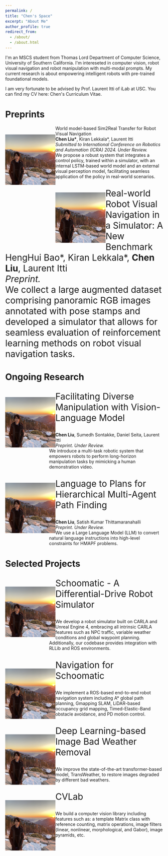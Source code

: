 ```yaml
---
permalink: /
title: "Chen's Space"
excerpt: "About Me"
author_profile: true
redirect_from: 
  - /about/
  - /about.html
---
```


I'm an MSCS student from <a href="https://www.cs.usc.edu/" style="text-decoration:none">Thomas Lord Department of Computer Science</a>, <a href="https://www.usc.edu/" style="text-decoration:none">University of Southern California</a>. I'm intereseted in computer vision, robot visual navigation and robot manipulation with multi-modal prompts. My current research is about empowering intelligent robots with pre-trained foundational models. 

I am very fortunate to be advised by <a href="http://ilab.usc.edu/itti/" style="text-decoration:none">Prof. Laurent Itti</a> of iLab at USC.
You can find my CV here: <a href="../assets/Chen_Liu_Resume.pdf" style="text-decoration:none">Chen's Curriculum Vitae</a>.

Preprints
========
<img  style="margin-top:2em;" align="left" src="../images/profile.png" width="160" height="160"/> 
<td>
    <p style="margin-left:10em;">
    <a href="https://sites.google.com/usc.edu/world-model-sim2real" style="text-decoration:none">
        World model-based Sim2Real Transfer for Robot Visual Navigation  <br>
    </a>
    <strong>Chen Liu*</strong>, Kiran Lekkala*, Laurent Itti <br>
    <em>Submitted to International Conference on Robotics and Automation (ICRA) 2024. Under Review. </em> <br>
    We propose a robust system that integrates a control policy, trained within a simulator, with an internal LSTM-based world model and an external visual perception model, facilitating seamless application of the policy in real-world scenarios.</p>
</td>
<img  style="margin-top:2em;" align="left" src="../images/profile.png" width="160" height="160"/> 
<td>
    <p style="font-size:200%" style="margin-left:10em;">Real-world Robot Visual Navigation in a Simulator: A New Benchmark <br>
    HengHui Bao*, Kiran Lekkala*, <strong>Chen Liu</strong>, Laurent Itti <br>
    <em>Preprint. </em> <br>
    We collect a large augmented dataset comprising panoramic RGB images annotated with pose stamps and developed a simulator that allows for seamless evaluation of reinforcement learning methods on robot visual navigation tasks.</p>
</td>

Ongoing Research
========
<img  style="margin-top:2em;" align="left" src="../images/profile.png" width="160" height="160"/> 
<td>
    <p style="font-size:200%" style="margin-left:1.1em;">Facilitating Diverse Manipulation with Vision-Language Model</p>
    <p style="margin-left:10em;"><strong>Chen Liu</strong>, Sumedh Sontakke, Daniel Seita, Laurent Itti <br>
    <em>Preprint. Under Review. </em> <br>
    We introduce a multi-task robotic system that empowers robots to perform long-horizon manipulation tasks by mimicking a human demonstration video.</p>
</td>
<img  style="margin-top:2em;" align="left" src="../images/profile.png" width="160" height="160"/> 
<td>
    <p style="font-size:200%" style="margin-left:1.1em;">Language to Plans for Hierarchical Multi-Agent Path Finding</p>
    <p style="margin-left:10em;"><strong>Chen Liu</strong>, Satish Kumar Thittamaranahalli <br>
    <em>Preprint. Under Review. </em> <br>
    We use a Large Language Model (LLM) to convert natural language instructions into high-level constraints for HMAPF problems. </p>
</td>

Selected Projects
========
<img  style="margin-top:2em;" align="left" src="../images/profile.png" width="160" height="160"/> 
<td>
    <a href="https://github.com/crellian/carla-scoomatic" style="text-decoration:none">
        <p style="font-size:200%" style="margin-left:1.1em;">Schoomatic  - A Differential-Drive Robot Simulator</p>
    </a>
    <p style="margin-left:10em;">
    We develop a robot simulator built on CARLA and Unreal Engine 4, embracing all intrinsic CARLA features such as NPC traffic, variable weather conditions and global waypoint planning. Additionally, our codebase provides integration with RLLib and ROS environments.</p>
</td>
<img  style="margin-top:2em;" align="left" src="../images/profile.png" width="160" height="160"/> 
<td>
    <a href="https://github.com/crellian/BeoPlan" style="text-decoration:none">
        <p style="font-size:200%" style="margin-left:1.1em;">Navigation for Schoomatic</p>
    </a>
    <p style="margin-left:10em;">
    We implement a ROS-based end-to-end robot navigation system including A* global path planning, Gmapping SLAM, LiDAR-based occupancy grid mapping, Timed-Elastic-Band obstacle avoidance, and PD motion control.</p>
</td>
<img  style="margin-top:2em;" align="left" src="../images/profile.png" width="160" height="160"/> 
<td>
    <a href="../assets/weather.pdf" style="text-decoration:none">
        <p style="font-size:200%" style="margin-left:1.1em;">Deep Learning-based Image Bad Weather Removal</p>
    </a>
    <p style="margin-left:10em;">
    We improve the state-of-the-art transformer-based model, TransWeather, to restore images degraded by different bad weathers.</p>
</td>
<img  style="margin-top:2em;" align="left" src="../images/profile.png" width="160" height="160"/> 
<td>
    <a href="https://github.com/crellian/CVLab" style="text-decoration:none">
        <p style="font-size:200%" style="margin-left:1.1em;">CVLab</p>
    </a>
    <p style="margin-left:10em;">
    We build a computer vision library including features such as: a template Matrix class with reference counting, matrix operations, image filters (linear, nonlinear, morphological, and Gabor), image pyramids, etc.</p>
</td>


